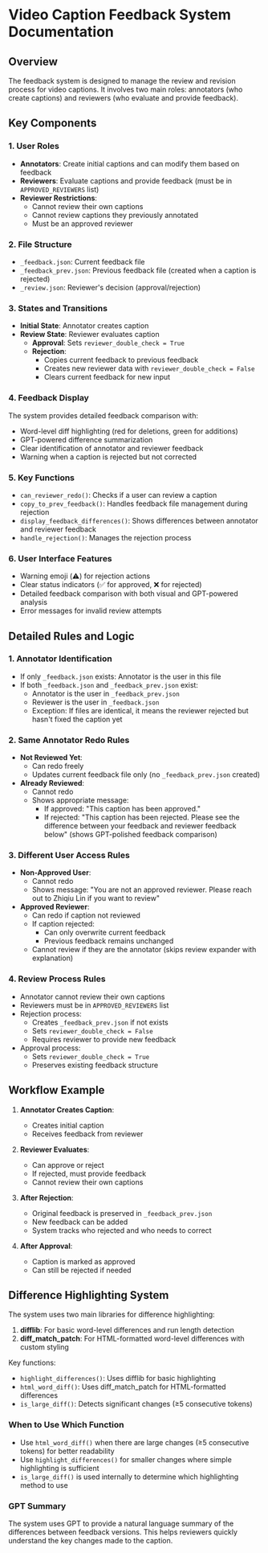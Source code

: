 # Video Caption Feedback System Documentation

## Overview
The feedback system is designed to manage the review and revision process for video captions. It involves two main roles: annotators (who create captions) and reviewers (who evaluate and provide feedback).

## Key Components

### 1. User Roles
- **Annotators**: Create initial captions and can modify them based on feedback
- **Reviewers**: Evaluate captions and provide feedback (must be in `APPROVED_REVIEWERS` list)
- **Reviewer Restrictions**:
  - Cannot review their own captions
  - Cannot review captions they previously annotated
  - Must be an approved reviewer

### 2. File Structure
- `_feedback.json`: Current feedback file
- `_feedback_prev.json`: Previous feedback file (created when a caption is rejected)
- `_review.json`: Reviewer's decision (approval/rejection)

### 3. States and Transitions
- **Initial State**: Annotator creates caption
- **Review State**: Reviewer evaluates caption
  - **Approval**: Sets `reviewer_double_check = True`
  - **Rejection**: 
    - Copies current feedback to previous feedback
    - Creates new reviewer data with `reviewer_double_check = False`
    - Clears current feedback for new input

### 4. Feedback Display
The system provides detailed feedback comparison with:
- Word-level diff highlighting (red for deletions, green for additions)
- GPT-powered difference summarization
- Clear identification of annotator and reviewer feedback
- Warning when a caption is rejected but not corrected

### 5. Key Functions
- `can_reviewer_redo()`: Checks if a user can review a caption
- `copy_to_prev_feedback()`: Handles feedback file management during rejection
- `display_feedback_differences()`: Shows differences between annotator and reviewer feedback
- `handle_rejection()`: Manages the rejection process

### 6. User Interface Features
- Warning emoji (⚠️) for rejection actions
- Clear status indicators (✅ for approved, ❌ for rejected)
- Detailed feedback comparison with both visual and GPT-powered analysis
- Error messages for invalid review attempts

## Detailed Rules and Logic

### 1. Annotator Identification
- If only `_feedback.json` exists: Annotator is the user in this file
- If both `_feedback.json` and `_feedback_prev.json` exist:
  - Annotator is the user in `_feedback_prev.json`
  - Reviewer is the user in `_feedback.json`
  - Exception: If files are identical, it means the reviewer rejected but hasn't fixed the caption yet

### 2. Same Annotator Redo Rules
- **Not Reviewed Yet**: 
  - Can redo freely
  - Updates current feedback file only (no `_feedback_prev.json` created)
- **Already Reviewed**:
  - Cannot redo
  - Shows appropriate message:
    - If approved: "This caption has been approved."
    - If rejected: "This caption has been rejected. Please see the difference between your feedback and reviewer feedback below" (shows GPT-polished feedback comparison)

### 3. Different User Access Rules
- **Non-Approved User**:
  - Cannot redo
  - Shows message: "You are not an approved reviewer. Please reach out to Zhiqiu Lin if you want to review"
- **Approved Reviewer**:
  - Can redo if caption not reviewed
  - If caption rejected:
    - Can only overwrite current feedback
    - Previous feedback remains unchanged
  - Cannot review if they are the annotator (skips review expander with explanation)

### 4. Review Process Rules
- Annotator cannot review their own captions
- Reviewers must be in `APPROVED_REVIEWERS` list
- Rejection process:
  - Creates `_feedback_prev.json` if not exists
  - Sets `reviewer_double_check = False`
  - Requires reviewer to provide new feedback
- Approval process:
  - Sets `reviewer_double_check = True`
  - Preserves existing feedback structure

## Workflow Example

1. **Annotator Creates Caption**:
   - Creates initial caption
   - Receives feedback from reviewer

2. **Reviewer Evaluates**:
   - Can approve or reject
   - If rejected, must provide feedback
   - Cannot review their own captions

3. **After Rejection**:
   - Original feedback is preserved in `_feedback_prev.json`
   - New feedback can be added
   - System tracks who rejected and who needs to correct

4. **After Approval**:
   - Caption is marked as approved
   - Can still be rejected if needed

## Difference Highlighting System

The system uses two main libraries for difference highlighting:
1. **difflib**: For basic word-level differences and run length detection
2. **diff_match_patch**: For HTML-formatted word-level differences with custom styling

Key functions:
- `highlight_differences()`: Uses difflib for basic highlighting
- `html_word_diff()`: Uses diff_match_patch for HTML-formatted differences
- `is_large_diff()`: Detects significant changes (≥5 consecutive tokens)

### When to Use Which Function
- Use `html_word_diff()` when there are large changes (≥5 consecutive tokens) for better readability
- Use `highlight_differences()` for smaller changes where simple highlighting is sufficient
- `is_large_diff()` is used internally to determine which highlighting method to use

### GPT Summary
The system uses GPT to provide a natural language summary of the differences between feedback versions. This helps reviewers quickly understand the key changes made to the caption.